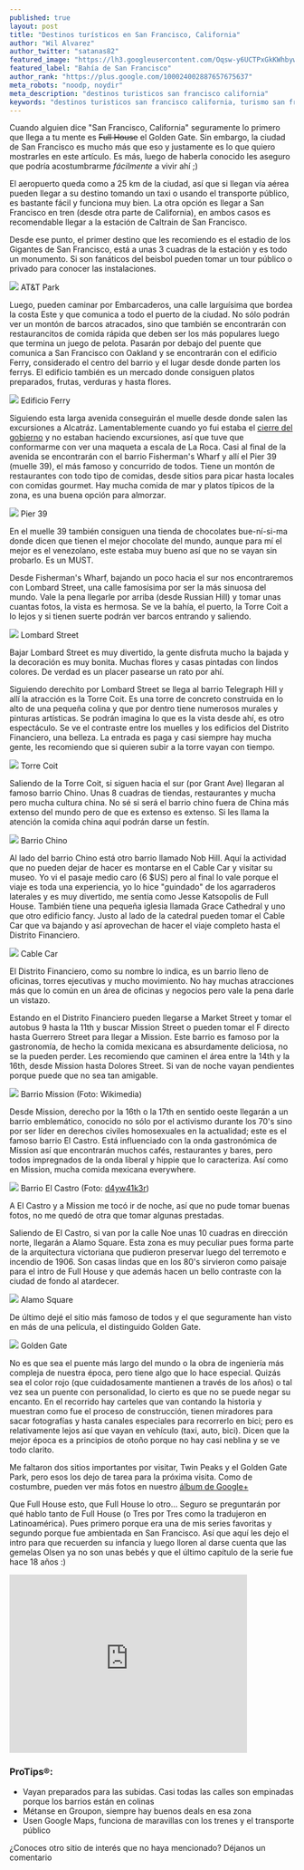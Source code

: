 ```yaml
---
published: true
layout: post
title: "Destinos turísticos en San Francisco, California"
author: "Wil Alvarez"
author_twitter: "satanas82"
featured_image: "https://lh3.googleusercontent.com/Oqsw-y6UCTPxGkKWhbywNZdGS25oRq1tPrnmoFcIyBc=w785-h589-no"
featured_label: "Bahía de San Francisco"
author_rank: "https://plus.google.com/100024002887657675637"
meta_robots: "noodp, noydir"
meta_description: "destinos turisticos san francisco california"
keywords: "destinos turisticos san francisco california, turismo san francisco california"
---
```


Cuando alguien dice "San Francisco, California" seguramente lo primero que llega a tu mente es <strike>Full House</strike> 
el Golden Gate. Sin embargo, la ciudad de San Francisco es mucho más que eso y justamente es lo que quiero mostrarles 
en este artículo. Es más, luego de haberla conocido les aseguro que podría acostumbrarme *fácilmente* a vivir ahí ;)
<!-- summary -->

El aeropuerto queda como a 25 km de la ciudad, así que si llegan vía aérea pueden llegar a su destino tomando un taxi 
o usando el transporte público, es bastante fácil y funciona muy bien. La otra opción es llegar a San Francisco en tren (desde otra parte
de California), en ambos casos es recomendable llegar a la estación de Caltrain de San Francisco.


Desde ese punto, el primer destino que les recomiendo es el estadio de los Gigantes de San Francisco, está a unas
3 cuadras de la estación y es todo un monumento. Si son fanáticos del beisbol pueden tomar un tour público o privado
para conocer las instalaciones.

<img id="at&t-park" src="https://lh4.googleusercontent.com/-KRJLJq2hwfI/UqkukM8VdlI/AAAAAAAAAz0/bcBc7rCbPBM/w785-h589-no/20131012_155837.jpg" class="with-label">
<label for="at&t-park" class="image-description">AT&T Park</label>


Luego, pueden caminar por Embarcaderos, una calle larguísima que bordea la costa Este y que comunica a todo el puerto 
de la ciudad. No sólo podrán ver un montón de barcos atracados, sino que también se encontrarán con restaurancitos de comida rápida
que deben ser los más populares luego que termina un juego de pelota. Pasarán por debajo del puente que comunica a
San Francisco con Oakland y se encontrarán con el edificio Ferry, considerado el centro del barrio y el lugar desde 
donde parten los ferrys. El edificio también es un mercado donde consiguen platos preparados, frutas, verduras y hasta flores.

<img id="edificio-ferry" src="https://lh4.googleusercontent.com/-_8sCeVAuBug/UqkvRBqJKxI/AAAAAAAAA0Y/9htUjajwc_w/w785-h589-no/20131012_164356.jpg" class="with-label">
<label for="edificio-ferry" class="image-description">Edificio Ferry</label>

Siguiendo esta larga avenida conseguirán el muelle desde donde salen las excursiones a Alcatráz. Lamentablemente cuando
yo fui estaba el 
<a href="http://www.infobae.com/2013/09/30/1512702-eeuu-el-congreso-no-aprobo-el-presupuesto-y-el-cierre-del-gobierno-ya-es-un-hecho">cierre del gobierno</a> 
y no estaban haciendo excursiones, así que tuve que conformarme con ver una maqueta
a escala de La Roca. Casi al final de la avenida se encontrarán con el barrio Fisherman&apos;s Wharf y allí el 
Pier 39 (muelle 39), el más famoso y concurrido de todos. Tiene un montón de restaurantes con todo tipo de comidas, 
desde sitios para picar hasta locales con comidas gourmet. Hay mucha comida de mar y platos típicos de la zona, es una 
buena opción para almorzar.

<img id="pier39" src="https://lh4.googleusercontent.com/-SFcvsIEg3W0/UqkvrkV7mwI/AAAAAAAAA04/i64AbYCck1M/w785-h589-no/20131012_172757.jpg" class="with-label">
<label for="pier39" class="image-description">Pier 39</label>

En el muelle 39 también consiguen una tienda de chocolates bue-ní-si-ma donde dicen que tienen el mejor chocolate del mundo, 
aunque para mí el mejor es el venezolano, este estaba muy bueno así que no se vayan sin probarlo. Es un MUST.

Desde Fisherman&apos;s Wharf, bajando un poco hacia el sur nos encontraremos con Lombard Street, una calle famosísima por ser la más sinuosa del 
mundo. Vale la pena llegarle por arriba (desde Russian Hill) y tomar unas cuantas fotos, la vista es hermosa. Se ve la bahía, 
el puerto, la Torre Coit a lo lejos y si tienen suerte podrán ver barcos entrando y saliendo.

<img id="lombard-street" src="https://lh6.googleusercontent.com/-4g2RrZA-yzE/Uqkwthk__5I/AAAAAAAAA14/VrLnhneBthM/w785-h589-no/20131012_205648.jpg" class="with-label">
<label for="lombard-street" class="image-description">Lombard Street</label>

Bajar Lombard Street es muy divertido, la gente disfruta mucho la bajada y la decoración es muy bonita. Muchas flores y 
casas pintadas con lindos colores. De verdad es un placer pasearse un rato por ahí.

Siguiendo derechito por Lombard Street se llega al barrio Telegraph Hill y allí la atracción es la Torre Coit. Es una 
torre de concreto construida en lo alto de una pequeña colina y que por dentro tiene numerosos murales y pinturas artísticas.
Se podrán imagina lo que es la vista desde ahí, es otro espectáculo. Se ve el contraste entre los muelles y los edificios 
del Distrito Financiero, una belleza. La entrada es paga y casi siempre hay mucha gente, les recomiendo que si quieren 
subir a la torre vayan con tiempo.

<img id="torre-coit" src="https://lh6.googleusercontent.com/-w-7iK5IHrhY/UqkwvcDgd3I/AAAAAAAAA2A/xRO_93xVosY/w442-h589-no/20131012_212833.jpg" class="with-label">
<label for="torre-coit" class="image-description">Torre Coit</label>

Saliendo de la Torre Coit, si siguen hacia el sur (por Grant Ave) llegaran al famoso barrio Chino. Unas 8 cuadras de 
tiendas, restaurantes y mucha pero mucha cultura china. No sé si será el barrio chino fuera de China más extenso del 
mundo pero de que es extenso es extenso. Si les llama la atención la comida china aquí podrán darse un festín.

<img id="chinatown" src="https://lh3.googleusercontent.com/-rGzm9QP-oNM/UqkxTOMvM0I/AAAAAAAAA2g/nvYgnq2IMyM/w630-h589-no/20131015_202302.jpg" class="with-label">
<label for="chinatown" class="image-description">Barrio Chino</label>

Al lado del barrio Chino está otro barrio llamado Nob Hill. Aquí la actividad que no pueden dejar de hacer es montarse 
en el Cable Car y visitar su museo. Yo vi el pasaje medio caro (6 $US) pero al final 
lo vale porque el viaje es toda una experiencia, yo lo hice "guindado" de los agarraderos laterales y es muy divertido, 
me sentía como Jesse Katsopolis de Full House. También tiene una pequeña iglesia llamada Grace Cathedral y uno que otro
edificio fancy. Justo al lado de la catedral pueden tomar el Cable Car que va bajando y así aprovechan de hacer el viaje 
completo hasta el Distrito Financiero.

<img id="cable-car" src="https://lh3.googleusercontent.com/-VOi6UlycYV4/UqkxA1vpbuI/AAAAAAAAA2Q/m04rCFxfTzg/w785-h589-no/20131012_223722.jpg" class="with-label">
<label for="cable-car" class="image-description">Cable Car</label>

El Distrito Financiero, como su nombre lo indica, es un barrio lleno de oficinas, torres ejecutivas y mucho movimiento.
No hay muchas atracciones más que lo común en un área de oficinas y negocios pero vale la pena darle un vistazo.

Estando en el Distrito Financiero pueden llegarse a Market Street y tomar el autobus 9 hasta la 11th y buscar
Mission Street o pueden tomar el F directo hasta Guerrero Street para llegar a Mission. Este barrio es famoso por la 
gastronomía, de hecho la comida mexicana es absurdamente deliciosa, no se la pueden perder. Les 
recomiendo que caminen el área entre la 14th y la 16th, desde Mission hasta Dolores Street. Si van de noche vayan 
pendientes porque puede que no sea tan amigable.

<img id="mission" src="http://upload.wikimedia.org/wikipedia/commons/9/91/Mission_San_Francisco_de_Asis.JPG" class="with-label">
<label for="mission" class="image-description">Barrio Mission (Foto: Wikimedia)</label>

Desde Mission, derecho por la 16th o la 17th en sentido oeste llegarán a un barrio emblemático, conocido no sólo por el 
activismo durante los 70&apos;s sino por ser líder en derechos civiles homosexuales en la actualidad; este es el famoso barrio 
El Castro. Está influenciado con la onda gastronómica de Mission así que encontrarán muchos cafés, restaurantes y bares, 
pero todos impregnados de la onda liberal y hippie que lo caracteriza. Así como en Mission, mucha comida mexicana everywhere.

<img id="el-castro" src="http://farm3.staticflickr.com/2497/4139794904_928852891f_o.jpg" class="with-label">
<label for="el-castro" class="image-description">Barrio El Castro (Foto: <a href="http://www.flickr.com/people/cdrewing/">d4yw41k3r</a>)</label>

A El Castro y a Mission me tocó ir de noche, así que no pude tomar buenas fotos, no me quedó de otra que tomar algunas prestadas.

Saliendo de El Castro, si van por la calle Noe unas 10 cuadras en dirección norte, llegarán a Alamo Square. Esta zona es 
muy peculiar pues forma parte de la arquitectura victoriana que pudieron preservar luego del terremoto e incendio de 1906. 
Son casas lindas que en los 80&apos;s sirvieron como paisaje para el intro de Full House y que además hacen un bello 
contraste con la ciudad de fondo al atardecer.

<img id="alamo-square" src="https://lh4.googleusercontent.com/-qIF5PFzPo5I/UqkxmhKK6FI/AAAAAAAAA3E/Zxf1wGKcNiA/w858-h589-no/alamo-square.png" class="with-label">
<label for="alamo-square" class="image-description">Alamo Square</label>


De último dejé el sitio más famoso de todos y el que seguramente han visto en más de una película, el distinguido Golden Gate.

<img id="golden-gate" src="https://lh4.googleusercontent.com/--APOWYF0KJI/Uqkv68X83rI/AAAAAAAAA1I/XuN6rSt7-O4/w785-h589-no/20131012_193549.jpg" class="with-label">
<label for="golden-gate" class="image-description">Golden Gate</label>

No es que sea el puente más largo del mundo o la obra de ingeniería más compleja de nuestra época, pero tiene algo que lo
hace especial. Quizás sea el color rojo (que cuidadosamente mantienen a través de los años) o tal vez sea un puente con 
personalidad, lo cierto es que no se puede negar su encanto. En el recorrido hay carteles que van contando la historia
y muestran como fue el proceso de construcción, tienen miradores para sacar fotografías y hasta canales especiales para 
recorrerlo en bici; pero es relativamente lejos así que vayan en vehículo (taxi, auto, bici). Dicen que la 
mejor época es a principios de otoño porque no hay casi neblina y se ve todo clarito.

Me faltaron dos sitios importantes por visitar, Twin Peaks y el Golden Gate Park, pero esos los dejo de tarea para la próxima visita.
Como de costumbre, pueden ver más fotos en nuestro <a href="https://plus.google.com/u/0/b/109580611265902807643/photos/109580611265902807643/albums/5956343171706436465">álbum de Google+</a>

Que Full House esto, que Full House lo otro... Seguro se preguntarán por qué hablo tanto de Full House (o Tres por Tres como la 
tradujeron en Latinoamérica). Pues primero porque era una de mis series favoritas y segundo porque fue ambientada en San Francisco. 
Así que aquí les dejo el intro para que recuerden su infancia y luego lloren al darse cuenta que las gemelas Olsen ya 
no son unas bebés y que el último capítulo de la serie fue hace 18 años :)

<div class="centered"><iframe width="420" height="315" src="http://www.youtube.com/embed/2EL65KLdEHE" frameborder="0" allowfullscreen></iframe></div>

<h3>ProTips&reg;:</h3>

* Vayan preparados para las subidas. Casi todas las calles son empinadas porque los barrios están en colinas
* Métanse en Groupon, siempre hay buenos deals en esa zona
* Usen Google Maps, funciona de maravillas con los trenes y el transporte público

¿Conoces otro sitio de interés que no haya mencionado? Déjanos un comentario
